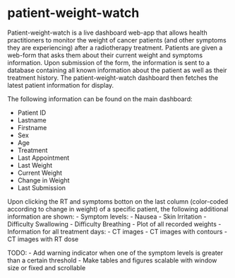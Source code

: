 # patient-weight-watch

Patient-weight-watch is a live dashboard web-app that allows health practitioners to monitor the weight of cancer patients (and other symptoms they are experiencing) after a radiotherapy treatment. Patients are given a web-form that asks them about their current weight and symptoms information. Upon submission of the form, the information is sent to a database containing all known information about the patient as well as their treatment history. The patient-weight-watch dashboard then fetches the latest patient information for display.

The following information can be found on the main dashboard:
<ul>
	<li> Patient ID </li>
	<li> Lastname </li>
	<li> Firstname </li>
	<li> Sex </li>
	<li> Age </li>
	<li> Treatment </li>
	<li> Last Appointment </li>
	<li> Last Weight </li>
	<li> Current Weight </li>
	<li> Change in Weight </li>
	<li> Last Submission </li>
</ul>

Upon clicking the RT and symptoms botton on the last column (color-coded according to change in weight) of a specific patient, the following additional information are shown:
	- Symptom levels:
			- Nausea
			- Skin Irritation
			- Difficulty Swallowing
			- Difficulty Breathing
	- Plot of all recorded weights
	- Information for all treatment days:
			- CT images
			- CT images with contours
			- CT images with RT dose
			
TODO:
	- Add warning indicator when one of the symptom levels is greater than a certain threshold
	- Make tables and figures scalable with window size or fixed and scrollable
